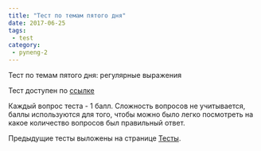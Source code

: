 ```yaml
---
title: "Тест по темам пятого дня"
date: 2017-06-25
tags:
 - test
category:
 - pyneng-2
---
```


Тест по темам пятого дня: регулярные выражения

Тест доступен по [ссылке](https://goo.gl/forms/HPiLXRhmklndJJoz1)


Каждый вопрос теста - 1 балл.
Сложность вопросов не учитывается, баллы используются для того,
чтобы можно было легко посмотреть на какое количество вопросов был правильный ответ.

Предыдущие тесты выложены на странице [Тесты](https://pyneng.github.io/tests/).

